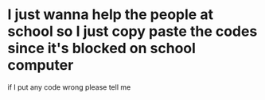 # I just wanna help the people at school so I just copy paste the codes since it's blocked on school computer
if I put any code wrong please tell me
